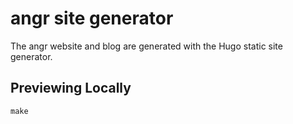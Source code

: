 # angr site generator

The angr website and blog are generated with the Hugo static site generator.

## Previewing Locally
```
make
```

